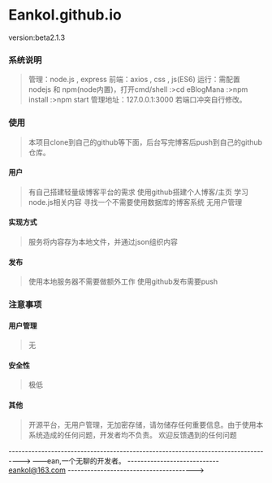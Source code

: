 # Eankol.github.io

version:beta2.1.3

### 系统说明
> 管理：node.js , express
> 前端：axios , css , js(ES6)
> 运行：需配置 nodejs 和 npm(node内置)，打开cmd/shell 
       :>cd eBlogMana
       :>npm install 
       :>npm start
> 管理地址：127.0.0.1:3000 若端口冲突自行修改。

### 使用
> 本项目clone到自己的github等下面，后台写完博客后push到自己的github仓库。

#### 用户
> 有自己搭建轻量级博客平台的需求
> 使用github搭建个人博客/主页
> 学习node.js相关内容
> 寻找一个不需要使用数据库的博客系统
> 无用户管理

#### 实现方式
> 服务将内容存为本地文件，并通过json组织内容

#### 发布
> 使用本地服务器不需要做额外工作
> 使用github发布需要push

### 注意事项
#### 用户管理
> 无
#### 安全性
> 极低
#### 其他
> 开源平台，无用户管理，无加密存储，请勿储存任何重要信息。由于使用本系统造成的任何问题，开发者均不负责。
> 欢迎反馈遇到的任何问题

---------------------------------------------------------------------------------->
——ean,一个无聊的开发者。
---------------------------- eankol@163.com --------------------------------------->

